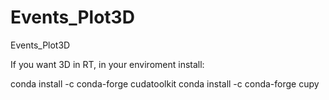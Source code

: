 # Events_Plot3D
Events_Plot3D

If you want 3D in RT, in your enviroment install:

conda install -c conda-forge cudatoolkit
conda install -c conda-forge cupy
